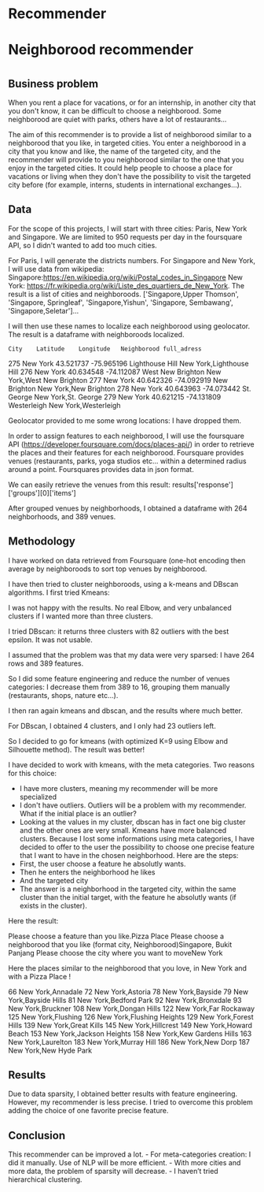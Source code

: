 # Recommender

<h1>Neighborood recommender<h1>
<h2>Business problem</h2>
When you rent a place for vacations, or for an internship, in another city that you don't know, it can be difficult to choose a neighborood. Some neighborood are quiet with parks, others have a lot of restaurants...
  
The aim of this recommender is to provide a list of neighborood similar to a neighborood that you like, in targeted cities.
You enter a neighborood in a city that you know and like, the name of the targeted city, and the recommender will provide to you neighborood similar to the one that you enjoy in the targeted cities. It could help people to choose a place for vacations or living when they don't have the possibility to visit the targeted city before (for example, interns, students in international exchanges...).

<h2>Data</h2>
For the scope of this projects, I will start with three cities: Paris, New York and Singapore. We are limited to 950 requests per day in the foursquare API, so I didn't wanted to add too much cities.

For Paris, I will generate the districts numbers. For Singapore and New York, I will use data from wikipedia: Singapore:https://en.wikipedia.org/wiki/Postal_codes_in_Singapore New York: https://fr.wikipedia.org/wiki/Liste_des_quartiers_de_New_York.
The result is a list of cities and neighboroods.
['Singapore,Upper Thomson',
 'Singapore, Springleaf',
 'Singapore,Yishun',
 'Singapore, Sembawang',
 'Singapore,Seletar']…

I will then use these names to localize each neighborood using geolocator. The result is a dataframe with neighboroods localized.

	City	Latitude	Longitude	Neighborood	full_adress
275	New York	43.521737	-75.965196	Lighthouse Hill	New York,Lighthouse Hill
276	New York	40.634548	-74.112087	West New Brighton	New York,West New Brighton
277	New York	40.642326	-74.092919	New Brighton	New York,New Brighton
278	New York	40.643963	-74.073442	St. George	New York,St. George
279	New York	40.621215	-74.131809	Westerleigh	New York,Westerleigh

Geolocator provided to me some wrong locations: I have dropped them.
 
In order to assign features to each neighborood, I will use the foursquare API (https://developer.foursquare.com/docs/places-api/) in order to retrieve the places and their features for each neighborood. Foursquare provides venues (restaurants, parks, yoga studios etc... within a determined radius around a point.
Foursquares provides data in json format. 

We can easily retrieve the venues from this result:
results['response']['groups'][0]['items']

After grouped venues by neighborhoods, I obtained a dataframe with 264 neighborhoods, and 389 venues.
 

<h2>Methodology</h2>
I have worked on data retrieved from Foursquare (one-hot encoding then average by neighboroods to sort top venues by neighborood.
 
I have then tried to cluster neighboroods, using a k-means and DBscan algorithms.
I first tried Kmeans:
 
 
I was not happy with the results. No real Elbow, and very unbalanced clusters if I wanted more than three clusters.

I tried DBscan: it returns three clusters with 82 outliers with the best epsilon. It was not usable.

I assumed that the problem was that my data were very sparsed: I have  264 rows  and  389  features.

So I did some feature engineering and reduce the number of venues categories: I decrease them from 389 to 16, grouping them manually (restaurants, shops, nature etc…).
 

I then ran again kmeans and dbscan, and the results where much better.
 
 
For DBscan, I obtained 4 clusters, and I only had 23 outliers left.

So I decided to go for kmeans (with optimized K=9 using Elbow and Silhouette method).
The result was better!
 
I have decided to work with kmeans, with the meta categories. Two reasons for this choice:
- I have more clusters, meaning my recommender will be more specialized
- I don't have outliers. Outliers will be a problem with my recommender. What if the initial place is an outlier?
- Looking at the values in my cluster, dbscan has in fact one big cluster and the other ones are very small. Kmeans have more balanced clusters.
Because I lost some informations using meta categories, I have decided to offer to the user the possibility to choose one precise feature that I want to have in the chosen neighborhood.
Here are the steps:
- First, the user choose a feature he absolutly wants.
- Then he enters the neighborhood he likes
- And the targeted city
- The answer is a neighborhood in the targeted city, within the same cluster than the initial target, with the feature he absolutly wants (if exists in the cluster).

Here the result:

Please choose a feature than you like.Pizza Place
Please choose a neighborood that you like (format city, Neighborood)Singapore, Bukit Panjang
Please choose the city where you want to moveNew York

Here the places similar to the neighborood that you love, in New York and with a Pizza Place !

66                  New York,Annadale
72                   New York,Astoria
78                   New York,Bayside
79             New York,Bayside Hills
81              New York,Bedford Park
92                 New York,Bronxdale
93                  New York,Bruckner
108             New York,Dongan Hills
122             New York,Far Rockaway
125                 New York,Flushing
126         New York,Flushing Heights
129             New York,Forest Hills
139              New York,Great Kills
145                New York,Hillcrest
149             New York,Howard Beach
153          New York,Jackson Heights
158        New York,Kew Gardens Hills
163                New York,Laurelton
183              New York,Murray Hill
186                 New York,New Dorp
187            New York,New Hyde Park
 

 
 

<h2>Results</h2>
Due to data sparsity, I obtained better results with feature engineering. However, my recommender is less precise. I tried to overcome this problem adding the choice of one favorite precise feature.

<h2>Conclusion</h2>
This recommender can be improved a lot.
-	For meta-categories creation: I did it manually. Use of NLP will be more efficient.
-	With more cities and more data, the problem of sparsity will decrease. 
-	I haven’t tried hierarchical clustering.

